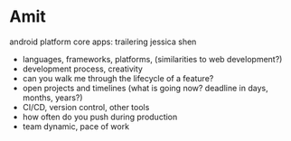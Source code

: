 # Amit

android platform
core apps: trailering
jessica shen

* languages, frameworks, platforms, (similarities to web development?)
* development process, creativity
* can you walk me through the lifecycle of a feature?
* open projects and timelines (what is going now? deadline in days, months, years?)
* CI/CD, version control, other tools
* how often do you push during production
* team dynamic, pace of work
